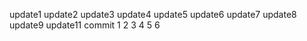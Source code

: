 update1
update2
update3
update4
update5
update6
update7
update8
update9
update11
commit 
1
2
3
4
5
6
